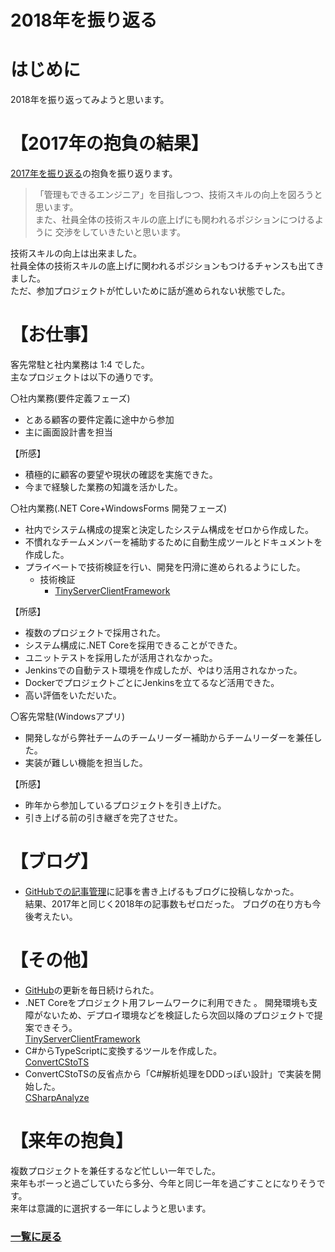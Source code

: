 2018年を振り返る
===

# はじめに
2018年を振り返ってみようと思います。

# 【2017年の抱負の結果】
[2017年を振り返る](https://kazenetu.exblog.jp/238132433/)の抱負を振り返ります。  

> 「管理もできるエンジニア」を目指しつつ、技術スキルの向上を図ろうと思います。  
> また、社員全体の技術スキルの底上げにも関われるポジションにつけるように
> 交渉をしていきたいと思います。  

技術スキルの向上は出来ました。  
社員全体の技術スキルの底上げに関われるポジションもつけるチャンスも出てきました。  
ただ、参加プロジェクトが忙しいために話が進められない状態でした。

# 【お仕事】
客先常駐と社内業務は 1:4 でした。  
主なプロジェクトは以下の通りです。

〇社内業務(要件定義フェーズ)  
 * とある顧客の要件定義に途中から参加  
 * 主に画面設計書を担当

【所感】
   * 積極的に顧客の要望や現状の確認を実施できた。
   * 今まで経験した業務の知識を活かした。


〇社内業務(.NET Core+WindowsForms 開発フェーズ)  
 * 社内でシステム構成の提案と決定したシステム構成をゼロから作成した。  
 * 不慣れなチームメンバーを補助するために自動生成ツールとドキュメントを作成した。  
 * プライベートで技術検証を行い、開発を円滑に進められるようにした。  
   * 技術検証  
     * [TinyServerClientFramework](https://github.com/kazenetu/TinyServerClientFramework)  

【所感】
   * 複数のプロジェクトで採用された。
   * システム構成に.NET Coreを採用できることができた。
   * ユニットテストを採用したが活用されなかった。
   * Jenkinsでの自動テスト環境を作成したが、やはり活用されなかった。
   * DockerでプロジェクトごとにJenkinsを立てるなど活用できた。
   * 高い評価をいただいた。  

〇客先常駐(Windowsアプリ)  
 * 開発しながら弊社チームのチームリーダー補助からチームリーダーを兼任した。  
 * 実装が難しい機能を担当した。

【所感】
 * 昨年から参加しているプロジェクトを引き上げた。
 * 引き上げる前の引き継ぎを完了させた。

# 【ブログ】
* [GitHubでの記事管理](https://github.com/kazenetu/blog-reports)に記事を書き上げるもブログに投稿しなかった。  
結果、2017年と同じく2018年の記事数もゼロだった。
ブログの在り方も今後考えたい。

# 【その他】
* [GitHub](https://github.com/kazenetu)の更新を毎日続けられた。  
* .NET Coreをプロジェクト用フレームワークに利用できた  。
  開発環境も支障がないため、デプロイ環境などを検証したら次回以降のプロジェクトで提案できそう。  
  [TinyServerClientFramework](https://github.com/kazenetu/TinyServerClientFramework)  
* C#からTypeScriptに変換するツールを作成した。  
  [ConvertCStoTS](https://github.com/kazenetu/ConvertCStoTS)  
* ConvertCStoTSの反省点から「C#解析処理をDDDっぽい設計」で実装を開始した。  
  [CSharpAnalyze](https://github.com/kazenetu/CSharpAnalyze)  

# 【来年の抱負】
複数プロジェクトを兼任するなど忙しい一年でした。  
来年もボーっと過ごしていたら多分、今年と同じ一年を過ごすことになりそうです。  
来年は意識的に選択する一年にしようと思います。

### [一覧に戻る](README.md)
